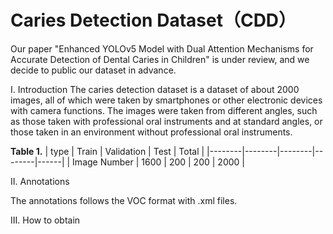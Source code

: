 # Caries Detection Dataset（CDD）
Our paper "Enhanced YOLOv5 Model with Dual Attention Mechanisms for Accurate Detection of Dental Caries in Children" is under review, and we decide to public our dataset in advance. 

I. Introduction
The caries detection dataset is a dataset of about 2000 images, all of which were taken by smartphones or other electronic devices with camera functions. The images were taken from different angles, such as those taken with professional oral instruments and at standard angles, or those taken in an environment without professional oral instruments.

**Table 1.**​
| type   | Train | Validation | Test | Total |
|--------|--------|--------|--------|------|
| Image Number   | 1600   | 200    | 200    | 2000 |

II. Annotations


The annotations follows the VOC format with .xml files.

III. How to obtain
